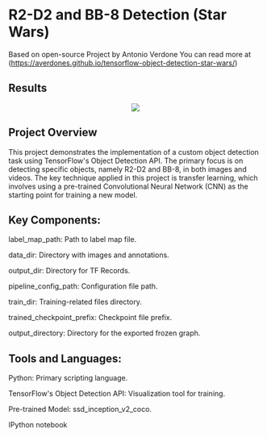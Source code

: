 # R2-D2 and BB-8 Detection (Star Wars)

Based on open-source Project by Antonio Verdone
You can read more at (https://averdones.github.io/tensorflow-object-detection-star-wars/)

## Results
<p align="center">
  <img src="results/result_2.gif">
</p>

## Project Overview

This project demonstrates the implementation of a custom object detection task using TensorFlow's Object Detection API. The primary focus is on detecting specific objects, namely R2-D2 and BB-8, in both images and videos. The key technique applied in this project is transfer learning, which involves using a pre-trained Convolutional Neural Network (CNN) as the starting point for training a new model.

## Key Components:

label_map_path: Path to label map file.

data_dir: Directory with images and annotations.

output_dir: Directory for TF Records.

pipeline_config_path: Configuration file path.

train_dir: Training-related files directory.

trained_checkpoint_prefix: Checkpoint file prefix.

output_directory: Directory for the exported frozen graph.

## Tools and Languages:

Python: Primary scripting language.

TensorFlow's Object Detection API: Visualization tool for training.

Pre-trained Model: ssd_inception_v2_coco.

IPython notebook
